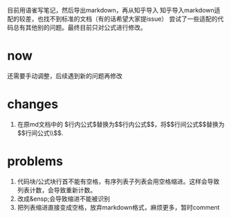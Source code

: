 目前用语雀写笔记，然后导出markdown，再从知乎导入
知乎导入markdown适配的较差，也找不到标准的文档（有的话希望大家提issue）
尝试了一些适配的代码总有其他别的问题。最终目前只对公式进行修改。

# now
还需要手动调整，后续遇到新的问题再修改

# changes
1. 在原md文档中的 $行内公式\$替换为\$\$行内公式\$\$，将\$\$行间公式\$\$替换为\$\$行间公式\\\\\$\$.

# problems
1. 代码块/公式块行首不能有空格，有序列表子列表会用空格缩进。这样会导致列表计数，会导致重新计数。
2. 改成\&ensp;会导致缩进不能被识别
3. 把列表缩进直接变成空格，放弃markdown格式，麻烦更多，暂时comment